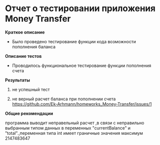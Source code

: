# Отчет о тестировании приложения Money Transfer 

**Краткое описание**

- Было проведено тестирование функции кода возможности пополнения баланса

**Описание тестов**

- Проводилось функциональное тестирование функции пополнения счета

**Результаты**

1. не успешный тест 

2. не верный расчет баланса при пополнении счета 
https://github.com/Ek-Arhmann/homeworks_Money-Transfer/issues/1

**Общие рекомендации**

программа выводит неправельный расчет ,в связи с неправильно выбранным типом данных в переменных "currentBalance" и "total".,переменная типа int имеет граничные значения максимум 2147483647 
 
